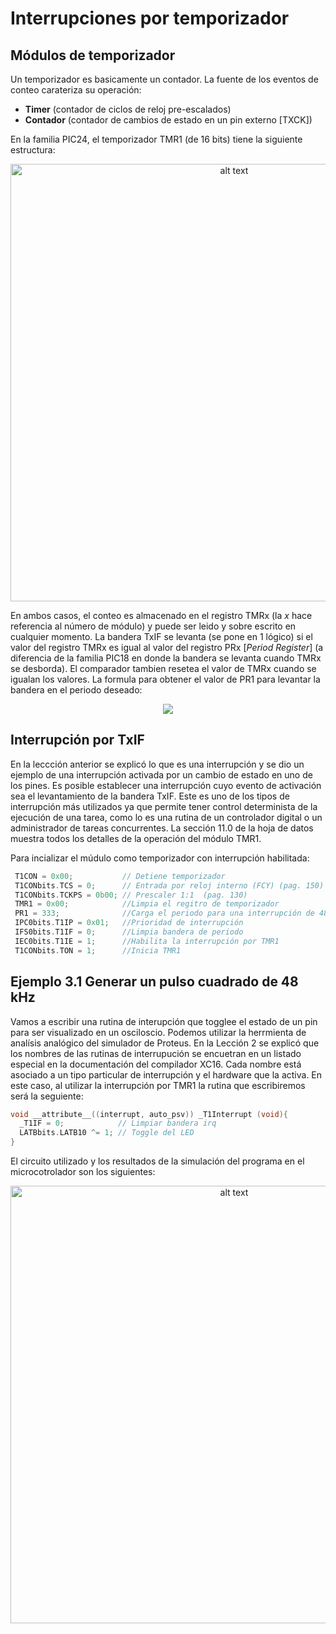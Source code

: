 # Interrupciones por temporizador 
## Módulos de temporizador
Un temporizador es basicamente un contador. La fuente de los eventos de conteo carateriza su operación:
* **Timer** (contador de ciclos de reloj pre-escalados)
* **Contador** (contador de cambios de estado en un pin externo [TXCK])

En la familia PIC24, el temporizador TMR1 (de 16 bits) tiene la siguiente estructura:

<p align="center">
<img src="https://2.bp.blogspot.com/-C-9g_KGEqE4/XxIqOiqUJrI/AAAAAAAACXc/pOReC0jxqZMoG3ATyjy93eefWDwRQV7lwCLcBGAsYHQ/s1600/TMR1_PIC24.png" alt="alt text" width="700">
</p>

En ambos casos, el conteo es almacenado en el registro TMRx (la *x* hace referencia al número de módulo) y puede ser leido y sobre escrito en cualquier momento. La bandera TxIF se levanta (se pone en 1 lógico) si el valor del registro TMRx es igual al valor del registro PRx [*Period Register*] (a diferencia de la familia PIC18 en donde la bandera se levanta cuando TMRx se desborda). El comparador tambien resetea el valor de TMRx cuando se igualan los valores. La formula para obtener el valor de PR1 para levantar la bandera en el periodo deseado: 

<p align="center">
<img src="https://1.bp.blogspot.com/-dobHiZLPLwM/X9VbzU5YO-I/AAAAAAAACcI/hRcYBL5japUNQyHJxp4BCmhL4kIA1itGQCLcBGAsYHQ/s16000/PR1_TMRX_Int_PIC24.png">
</p>


## Interrupción por TxIF

En la leccción anterior se explicó lo que es una interrupción y se dio un ejemplo de una interrupción activada por un cambio de estado en uno de los pines. Es posible establecer una interrupción cuyo evento de activación sea el levantamiento de la bandera TxIF. Este es uno de los tipos de interrupción más utilizados ya que permite tener control determinista de la ejecución de una tarea, como lo es una rutina de un controlador digital o un administrador de tareas concurrentes. La sección 11.0 de la hoja de datos muestra todos los detalles de la operación del módulo TMR1.

Para incializar el múdulo como temporizador con interrupción habilitada:
```C
 T1CON = 0x00;           // Detiene temporizador
 T1CONbits.TCS = 0;      // Entrada por reloj interno (FCY) (pag. 150)
 T1CONbits.TCKPS = 0b00; // Prescaler 1:1  (pag. 130)
 TMR1 = 0x00;            //Limpia el regitro de temporizador
 PR1 = 333;              //Carga el periodo para una interrupción de 48 kHz
 IPC0bits.T1IP = 0x01;   //Prioridad de interrupción
 IFS0bits.T1IF = 0;      //Limpia bandera de periodo
 IEC0bits.T1IE = 1;      //Habilita la interrupción por TMR1
 T1CONbits.TON = 1;      //Inicia TMR1 
```

## Ejemplo 3.1 Generar un pulso cuadrado de 48 kHz
Vamos a escribir una rutina de interupción que togglee el estado de un pin para ser visualizado en un osciloscio. Podemos utilizar la herrmienta de analísis analógico del simulador de Proteus. En la Lección 2 se explicó que los nombres de las rutinas de interrupución se encuetran en un listado especial en la documentación del compilador XC16. Cada nombre está asociado a un tipo particular de interrupción y el hardware que la activa. En este caso, al utilizar la interrupción por TMR1 la rutina que escribiremos será la seguiente:

```C
void __attribute__((interrupt, auto_psv)) _T1Interrupt (void){
  _T1IF = 0;            // Limpiar bandera irq 
  LATBbits.LATB10 ^= 1; // Toggle del LED 
}
````
El circuito utilizado y los resultados de la simulación del programa en el microcotrolador son los siguientes:
<p align="center">
<img src="https://1.bp.blogspot.com/-rdt9ahuUFqQ/X9V9VnnwbRI/AAAAAAAACcU/OJMLMd4TB4obaJNpAsyuGONpmEue0BmTACLcBGAsYHQ/s0/Ejemplo_Interrupt_TMR_PIC24.png" alt="alt text" width="700">
</p>


